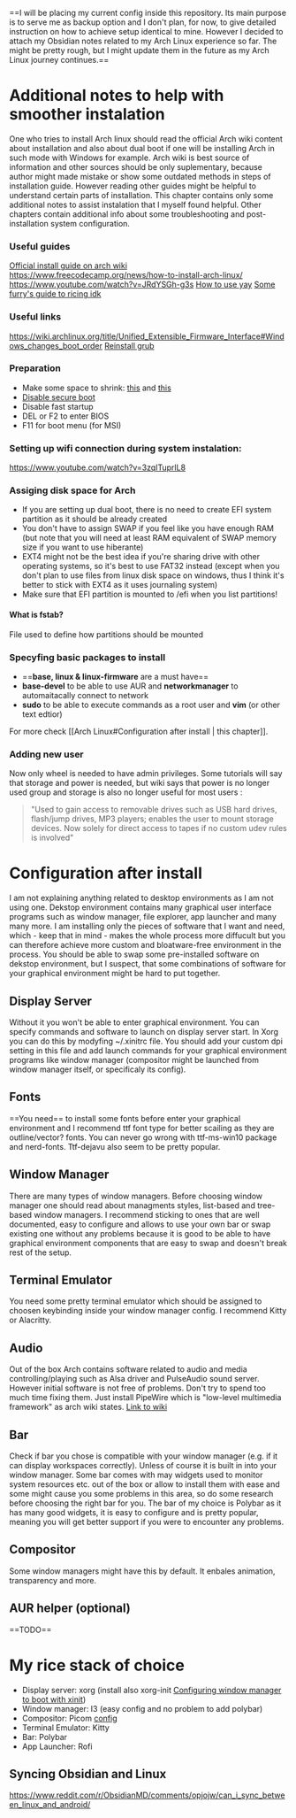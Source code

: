==I will be placing my current config inside this repository. Its main purpose is to serve me as backup option and I don't plan, for now, to give detailed instruction on how to achieve setup identical to mine.
However I decided to attach my Obsidian notes related to my Arch Linux experience so far. The might be pretty rough, but I might update them in the future as my Arch Linux journey continues.==

# Additional notes to help with smoother instalation
One who tries to install Arch linux should read the official Arch wiki content about installation and also about dual boot if one will be installing Arch in such mode with Windows for example. Arch wiki is best source of information and other sources should be only suplementary, because author might made mistake or show some outdated methods in steps of installation guide.
However reading other guides might be helpful to  understand certain parts of installation.
This chapter contains only some additional notes to assist instalation that I myself found helpful. Other chapters contain additional info about some troubleshooting and post-installation system configuration.

### Useful guides
[Official install guide on arch wiki](https://wiki.archlinux.org/title/installation_guide)
https://www.freecodecamp.org/news/how-to-install-arch-linux/
https://www.youtube.com/watch?v=JRdYSGh-g3s
[How to use yay](https://www.youtube.com/watch?v=EYiN8vDkacc)
[Some furry's guide to ricing idk](https://github.com/ibrahimbutt/direwolf-arch-rice)

### Useful links
https://wiki.archlinux.org/title/Unified_Extensible_Firmware_Interface#Windows_changes_boot_order
[Reinstall grub](https://sangams.com.np/how-to-restore-reinstall-grub-bootloader-in-arch-linux/)

### Preparation
- Make some space to shrink: [this](https://superuser.com/questions/1403035/why-is-the-size-of-available-shrink-space-is-only-13286-mb-on-250-gb-samsung-ssd) and [this](https://www.youtube.com/watch?v=hf8qbwp78gA)
- [Disable secure boot](https://www.youtube.com/watch?v=vurIhOhTF0A)
- Disable fast startup
- DEL or F2 to enter BIOS
- F11 for boot menu (for MSI)

### Setting up wifi connection during system instalation:
https://www.youtube.com/watch?v=3zqITuprlL8

### Assiging disk space for Arch
- If you are setting up dual boot, there is no need to create EFI system partition as it should be already created
- You don't have to assign SWAP if you feel like you have enough RAM (but note that you will need at least RAM equivalent of SWAP memory size if you want to use hiberante)
- EXT4 might not be the best idea if you're sharing drive with other operating systems, so it's best to use FAT32 instead (except when you don't plan to use files from linux disk space on windows, thus I think it's better to stick with EXT4 as it uses journaling system)
- Make sure that EFI partition is mounted to /efi when you list partitions!

#### What is fstab?
File used to define how partitions should be mounted

### Specyfing basic packages to install 
- ==**base, linux & linux-firmware** are a must have==
- **base-devel** to be able to use AUR and **networkmanager** to automaitacally connect to network
- **sudo** to be able to execute commands as a root user and **vim** (or other text edtior)

For more check [[Arch Linux#Configuration after install | this chapter]].

### Adding new user
Now only wheel is needed to have admin privileges. Some tutorials will say that storage and power is needed, but wiki says that power is no longer used group and storage is also no longer useful for most users :
>"Used to gain access to removable drives such as USB hard drives, flash/jump drives, MP3 players; enables the user to mount storage devices.
Now solely for direct access to tapes if no custom udev rules is involved" 

# Configuration after install
I am not explaining anything related to desktop environments as I am not using one. Dekstop environment contains many graphical user interface programs such as window manager, file explorer, app launcher and many many more. I am installing only the pieces of software that I want and need, which - keep that in mind - makes the whole process more diffucult but you can therefore achieve more custom and bloatware-free environment in the process. You should be able to swap some pre-installed software on dekstop environment, but I suspect, that some combinations of software for your graphical environment might be hard to put together.

## Display Server
Without it you won't be able to enter graphical environment.
You can specify commands and software to launch on display server start. In Xorg you can do this by modyfing ~/.xinitrc file. You should add your custom dpi setting in this file and add launch commands for your graphical environment programs like window manager (compositor might be launched from window manager itself, or specificaly its config).

## Fonts
==You need== to install some fonts before enter your graphical environment and I recommend ttf font type for better scailing as they are outline/vector? fonts. You can never go wrong with ttf-ms-win10 package and nerd-fonts. Ttf-dejavu also seem to be pretty popular.

## Window Manager
There are many types of window managers. Before choosing window manager one should read about managments styles, list-based and tree-based window managers. I recommend sticking to ones that are well documented, easy to configure and allows to use your own bar or swap existing one without any problems because it is good to be able to have graphical environment components that are easy to swap and doesn't break rest of the setup.

## Terminal Emulator
You need some pretty terminal emulator which should be assigned to choosen keybinding inside your window manager config. I recommend Kitty or Alacritty. 

## Audio
Out of the box Arch contains software related to audio and media controlling/playing such as Alsa driver and PulseAudio sound server. However initial software is not free of problems. Don't try to spend too much time fixing them. Just install PipeWire which is "low-level multimedia framework" as arch wiki states. [Link to wiki](https://wiki.archlinux.org/title/PipeWire)

## Bar
Check if bar you chose is compatible with your window manager (e.g. if it can display workspaces correctly). Unless of course it is built in into your window manager.
Some bar comes with may widgets used to monitor system resources etc. out of the box or allow to install them with ease and some might cause you some problems in this area, so do some research before choosing the right bar for you. The bar of my choice is Polybar as it has many good widgets, it is easy to configure and is pretty popular, meaning you will get better support if you were to encounter any problems.

## Compositor 
Some window managers might have this by default. It enbales animation, transparency and more.

## AUR helper (optional)
==TODO==

# My rice stack of choice
- Display server: xorg (install also xorg-init  [Configuring window manager to boot with xinit](https://www.youtube.com/watch?v=pouX5VvX0_Q))
- Window manager: I3 (easy config and no problem to add polybar)
- Compositor: Picom [config](https://www.youtube.com/watch?v=qKtit_B7Keo)
- Terminal Emulator: Kitty 
- Bar: Polybar
- App Launcher: Rofi

## Syncing Obsidian and Linux
https://www.reddit.com/r/ObsidianMD/comments/opjojw/can_i_sync_between_linux_and_android/


